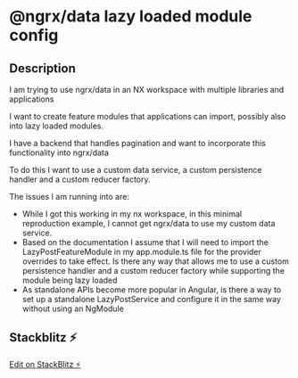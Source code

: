 # @ngrx/data lazy loaded module config

## Description

I am trying to use ngrx/data in an NX workspace with multiple libraries and applications

I want to create feature modules that applications can import, possibly also into lazy loaded modules.

I have a backend that handles pagination and want to incorporate this functionality into ngrx/data

To do this I want to use a custom data service, a custom persistence handler and a custom reducer factory.

The issues I am running into are:

- While I got this working in my nx workspace, in this minimal reproduction example, I cannot get ngrx/data to use my custom data service.
- Based on the documentation I assume that I will need to import the LazyPostFeatureModule in my app.module.ts file for the provider overrides to take effect. Is there any way that allows me to use a custom persistence handler and a custom reducer factory while supporting the module being lazy loaded
- As standalone APIs become more popular in Angular, is there a way to set up a standalone LazyPostService and configure it in the same way without using an NgModule

## Stackblitz ⚡️

[Edit on StackBlitz ⚡️](https://stackblitz.com/edit/angular-ivy-hx2ur7)
